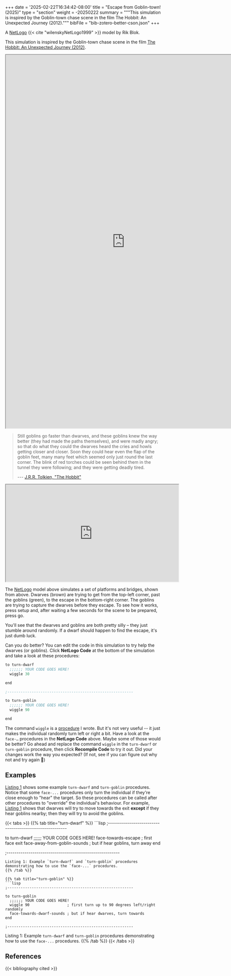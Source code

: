 +++
date = '2025-02-22T16:34:42-08:00'
title = "Escape from Goblin-town! (2025)"
type = "section"
weight = -20250222
summary = """This simulation is inspired by the Goblin-town chase scene in the film The Hobbit: An Unexpected Journey (2012)."""
bibFile = "bib-zotero-better-cson.json"
+++

A [NetLogo] {{< cite "wilenskyNetLogo1999" >}} model by Rik Blok.

This simulation is inspired by the Goblin-town chase scene in the film [The Hobbit: An Unexpected Journey (2012)](http://www.imdb.com/title/tt0903624/).


<p align="center"><iframe title="" src="https://netlogoweb.org/web?https://raw.githubusercontent.com/rikblok/NetLogo-models/master/goblin-town.nlogo" style="width:770px; height:1210px"></iframe></p>


<blockquote>
Still goblins go faster than dwarves, and these goblins knew the way better (they had made the paths themselves), and were madly angry; so that do what they could the dwarves heard the cries and howls getting closer and closer. Soon they could hear even the flap of the goblin feet, many many feet which seemed only just round the last corner. The blink of red torches could be seen behind them in the tunnel they were following; and they were getting deadly tired.

 --- [J.R.R. Tolkien, "The Hobbit"](https://books.google.ca/books?id=hFfhrCWiLSMC&pg=PA66&lpg=PA66&dq=Still+goblins+go+faster+than+dwarves,+and+these+goblins+knew+the+way+better&source=bl&ots=YDv8tHpycE&sig=3aDb3Th-DGYCjryA-J1CPXioa4I&hl=en&sa=X&ved=0ahUKEwjb18zHmpPOAhUH7oMKHaaKCHEQ6AEIJTAC#v=onepage&q&f=false)
</blockquote>

<p align="center">
<iframe title="" src="https://www.youtube.com/embed/IccbfvmsgTI" style="width:560px; height:315px"></iframe>
</p>

 The [NetLogo] model above simulates a set of platforms and bridges, shown from above. Dwarves (brown) are trying to get from the top-left corner, past the goblins (green), to the escape in the bottom-right corner. The goblins are trying to capture the dwarves before they escape. To see how it works, press setup and, after waiting a few seconds for the scene to be prepared, press go.

You'll see that the dwarves and goblins are both pretty silly – they just stumble around randomly. If a dwarf should happen to find the escape, it's just dumb luck.

Can you do better? You can edit the code in this simulation to try help the dwarves (or goblins). Click **NetLogo Code** at the bottom of the simulation and take a look at these procedures:

```lisp
to turn-dwarf
  ;;;;;; YOUR CODE GOES HERE!
  wiggle 30

end

;---------------------------------------------------------

to turn-goblin
  ;;;;;; YOUR CODE GOES HERE!
  wiggle 90

end
```

<!--
;---------------------------------------------------------

to turn-goblin
  ;;;;;; YOUR CODE GOES HERE!
  ;face-random-direction
  wiggle 90

  ; TODO: delete this
  face-towards-dwarf-sounds
end

;---------------------------------------------------------

-->

The command `wiggle` is a [procedure](https://ccl.northwestern.edu/netlogo/docs/tutorial3.html) I wrote. But it's not very useful -- it just makes the individual randomly turn left or right a bit. Have a look at the `face-…` procedures in the **NetLogo Code** above. Maybe some of those would be better? Go ahead and replace the command `wiggle` in the `turn-dwarf` or `turn-goblin` procedure, then click **Recompile Code** to try it out. Did your changes work the way you expected? (If not, see if you can figure out why not and try again 🙂) 

## Examples

[Listing 1](#list-1) shows some example `turn-dwarf` and `turn-goblin` procedures.  Notice that some `face-...` procedures only turn the individual if they're close enough to "hear" the target.  So these procedures can be called after other procedures to "override" the individual's behaviour.  For example, [Listing 1](#list-1) shows that dwarves will try to move towards the exit **except** if they hear goblins nearby; then they will try to avoid the goblins.

<div id="list-1">
{{< tabs >}}
{{% tab title="turn-dwarf" %}}
```lisp
;---------------------------------------------------------

to turn-dwarf
  ;;;;;; YOUR CODE GOES HERE!
  face-towards-escape          ; first face exit
  face-away-from-goblin-sounds ; but if hear goblins, turn away
end

;---------------------------------------------------------
```
Listing 1: Example `turn-dwarf` and `turn-goblin` procedures demonstrating how to use the `face-...` procedures.
{{% /tab %}}

{{% tab title="turn-goblin" %}}
```lisp
;---------------------------------------------------------

to turn-goblin
  ;;;;;; YOUR CODE GOES HERE!
  wiggle 90                 ; first turn up to 90 degrees left/right randomly
  face-towards-dwarf-sounds ; but if hear dwarves, turn towards
end

;---------------------------------------------------------
```
Listing 1: Example `turn-dwarf` and `turn-goblin` procedures demonstrating how to use the `face-...` procedures.
{{% /tab %}}
{{< /tabs >}}
</div>

## References

{{< bibliography cited >}}


[NetLogo]: http://ccl.northwestern.edu/netlogo/

